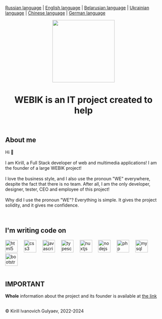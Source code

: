 <p><a href="https://github.com/gki-webik/gki-webik/blob/main/README.md">Russian language</a> | <a href="https://github.com/gki-webik/gki-webik/blob/main/README-EN.md">English language</a> | <a href="https://github.com/gki-webik/gki-webik/blob/main/README-BE.md">Belarusian language</a> | <a href="https://github.com/gki-webik/gki-webik/blob/main/README-UK.md">Ukrainian language</a> | <a href="https://github.com/gki-webik/gki-webik/blob/main/README-ZH.md">Chinese language</a> | <a href="https://github.com/gki-webik/gki-webik/blob/main/README-DE.md">German language</a></p>
<div align="center">
  <kbd><img height="200" src="https://gki-webik.ru/mfs/s?path=/images/regular/iconka.png"  /></kbd>
</div>
<h1 align="center">WEBIK is an IT project created to help</h1>
<br>
<h2 style="text-align: left;">About me</h2>
<p style="text-align: left;">Hi 👋<br><br>I am Kirill, a Full Stack developer of web and multimedia applications! I am the founder of a large WEBIK project!<br><br>I love the business style, and I also use the pronoun "WE" everywhere, despite the fact that there is no team. After all, I am the only developer, designer, tester, CEO and employee of this project!<br><br>Why did I use the pronoun "WE"? Everything is simple. It gives the project solidity, and it gives me confidence.</p>
<br>
<h2 style="text-align: left;">I'm writing code on</h2>
<div style="text-align: left;">
  <img src="https://cdn.jsdelivr.net/gh/devicons/devicon/icons/html5/html5-original.svg" height="40" alt="html5 logo"  />
  <img width="12" />
  <img src="https://cdn.jsdelivr.net/gh/devicons/devicon/icons/css3/css3-original.svg" height="40" alt="css3 logo"  />
  <img width="12" />
  <img src="https://cdn.jsdelivr.net/gh/devicons/devicon/icons/javascript/javascript-original.svg" height="40" alt="javascript logo"  />
  <img width="12" />
  <img src="https://cdn.jsdelivr.net/gh/devicons/devicon/icons/typescript/typescript-original.svg" height="40" alt="typescript logo"  />
  <img width="12" />
  <img src="https://cdn.jsdelivr.net/gh/devicons/devicon/icons/nuxtjs/nuxtjs-original.svg" height="40" alt="nuxtjs logo"  />
  <img width="12" />
  <img src="https://cdn.jsdelivr.net/gh/devicons/devicon/icons/nodejs/nodejs-original.svg" height="40" alt="nodejs logo"  />
  <img width="12" />
  <img src="https://cdn.jsdelivr.net/gh/devicons/devicon/icons/php/php-original.svg" height="40" alt="php logo"  />
  <img width="12" />
  <img src="https://cdn.jsdelivr.net/gh/devicons/devicon/icons/mysql/mysql-original.svg" height="40" alt="mysql logo"  />
  <img width="12" />
  <img src="https://cdn.jsdelivr.net/gh/devicons/devicon/icons/bootstrap/bootstrap-original.svg" height="40" alt="bootstrap logo"  />
</div>
<br>
<h2>IMPORTANT</h2>
<p><b>Whole</b> information about the project and its founder is available at <a href="//gki-webik.ru/wk-data" target="_blank">the link</a></p>
<br>
© Kirill Ivanovich Gulyaev, 2022-2024